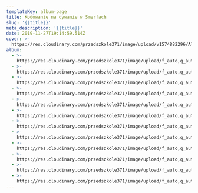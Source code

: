 ```yaml
---
templateKey: album-page
title: Kodowanie na dywanie w Smerfach
slug: '{{title}}'
meta_description: '{{title}}'
date: 2019-11-27T19:14:59.514Z
cover: >-
  https://res.cloudinary.com/przedszkole371/image/upload/v1574882296/Albumy%20zdj%C4%99%C4%87/2019/Kodowanie%20Smerfy/xzmkkuyun4rdah0vkvny.jpg
album:
  - >-
    https://res.cloudinary.com/przedszkole371/image/upload/f_auto,q_auto/c_fill,w_1200/v1574882296/Albumy%20zdj%C4%99%C4%87/2019/Kodowanie%20Smerfy/xzmkkuyun4rdah0vkvny.jpg
  - >-
    https://res.cloudinary.com/przedszkole371/image/upload/f_auto,q_auto/c_fill,w_1200/v1574882288/Albumy%20zdj%C4%99%C4%87/2019/Kodowanie%20Smerfy/kzznw4ldmqeviucc67mj.jpg
  - >-
    https://res.cloudinary.com/przedszkole371/image/upload/f_auto,q_auto/c_fill,w_1200/v1574882287/Albumy%20zdj%C4%99%C4%87/2019/Kodowanie%20Smerfy/ux23fbl9lavrqsiaesuk.jpg
  - >-
    https://res.cloudinary.com/przedszkole371/image/upload/f_auto,q_auto/c_fill,w_1200/v1574882282/Albumy%20zdj%C4%99%C4%87/2019/Kodowanie%20Smerfy/lmqcbbbozxzsleaapcx2.jpg
  - >-
    https://res.cloudinary.com/przedszkole371/image/upload/f_auto,q_auto/c_fill,w_1200/v1574882281/Albumy%20zdj%C4%99%C4%87/2019/Kodowanie%20Smerfy/us96b24a8jxs3n0j4kqh.jpg
  - >-
    https://res.cloudinary.com/przedszkole371/image/upload/f_auto,q_auto/c_fill,w_1200/v1574882281/Albumy%20zdj%C4%99%C4%87/2019/Kodowanie%20Smerfy/dqjshspslvobbuqr1jwm.jpg
  - >-
    https://res.cloudinary.com/przedszkole371/image/upload/f_auto,q_auto/c_fill,w_1200/v1574623203/Albumy%20zdj%C4%99%C4%87/2019/Kodowanie%20Smerfy/iqedoi3wojnxybawhtht.jpg
  - >-
    https://res.cloudinary.com/przedszkole371/image/upload/f_auto,q_auto/c_fill,w_1200/v1574623203/Albumy%20zdj%C4%99%C4%87/2019/Kodowanie%20Smerfy/i838rqn8zylurtdw6ub0.jpg
  - >-
    https://res.cloudinary.com/przedszkole371/image/upload/f_auto,q_auto/c_fill,w_1200/v1574623203/Albumy%20zdj%C4%99%C4%87/2019/Kodowanie%20Smerfy/buonauxlexzkhwwofyg2.jpg
  - >-
    https://res.cloudinary.com/przedszkole371/image/upload/f_auto,q_auto/c_fill,w_1200/v1574623203/Albumy%20zdj%C4%99%C4%87/2019/Kodowanie%20Smerfy/xsklx5sf4gbwc91xshx4.jpg
  - >-
    https://res.cloudinary.com/przedszkole371/image/upload/f_auto,q_auto/c_fill,w_1200/v1574623203/Albumy%20zdj%C4%99%C4%87/2019/Kodowanie%20Smerfy/dliesnvsyxbilnl2wjrj.jpg
  - >-
    https://res.cloudinary.com/przedszkole371/image/upload/f_auto,q_auto/c_fill,w_1200/v1574623202/Albumy%20zdj%C4%99%C4%87/2019/Kodowanie%20Smerfy/kbigfxruiscvf3f5n3ij.jpg
---
```


